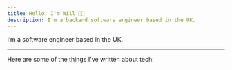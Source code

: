 ```yaml
---
title: Hello, I'm Will 👋😃
description: I’m a backend software engineer based in the UK.
---
```


I’m a software engineer based in the UK.

---

Here are some of the things I've written about tech:



